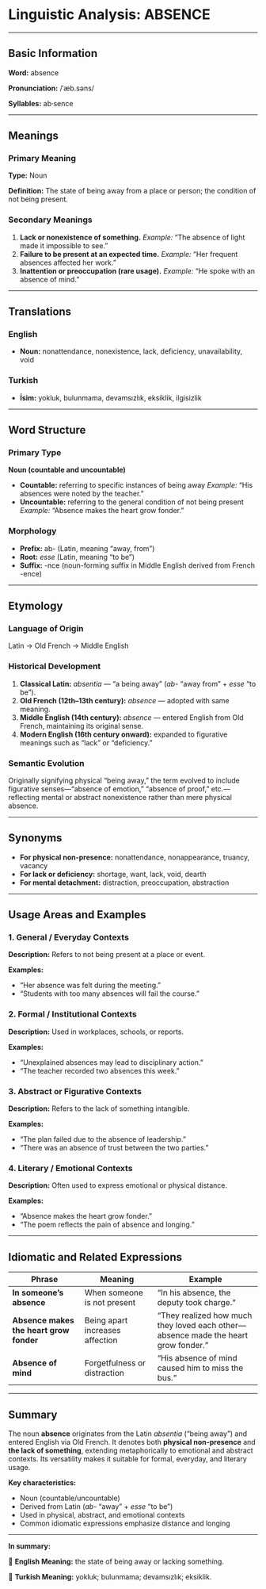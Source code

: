 # Linguistic Analysis: ABSENCE

---

## Basic Information

**Word:** absence

**Pronunciation:** /ˈæb.səns/

**Syllables:** ab·sence

---

## Meanings

### Primary Meaning

**Type:** Noun

**Definition:** The state of being away from a place or person; the condition of not being present.

### Secondary Meanings

1. **Lack or nonexistence of something.**
   _Example:_ “The absence of light made it impossible to see.”
2. **Failure to be present at an expected time.**
   _Example:_ “Her frequent absences affected her work.”
3. **Inattention or preoccupation (rare usage).**
   _Example:_ “He spoke with an absence of mind.”

---

## Translations

### English

- **Noun:** nonattendance, nonexistence, lack, deficiency, unavailability, void

### Turkish

- **İsim:** yokluk, bulunmama, devamsızlık, eksiklik, ilgisizlik

---

## Word Structure

### Primary Type

**Noun (countable and uncountable)**

- **Countable:** referring to specific instances of being away
  _Example:_ “His absences were noted by the teacher.”
- **Uncountable:** referring to the general condition of not being present
  _Example:_ “Absence makes the heart grow fonder.”

### Morphology

- **Prefix:** ab- (Latin, meaning “away, from”)
- **Root:** _esse_ (Latin, meaning “to be”)
- **Suffix:** -nce (noun-forming suffix in Middle English derived from French -ence)

---

## Etymology

### Language of Origin

Latin → Old French → Middle English

### Historical Development

1. **Classical Latin:** _absentia_ — “a being away” (_ab-_ “away from” + _esse_ “to be”).
2. **Old French (12th–13th century):** _absence_ — adopted with same meaning.
3. **Middle English (14th century):** _absence_ — entered English from Old French, maintaining its original sense.
4. **Modern English (16th century onward):** expanded to figurative meanings such as “lack” or “deficiency.”

### Semantic Evolution

Originally signifying physical “being away,” the term evolved to include figurative senses—“absence of emotion,” “absence of proof,” etc.—reflecting mental or abstract nonexistence rather than mere physical absence.

---

## Synonyms

- **For physical non-presence:** nonattendance, nonappearance, truancy, vacancy
- **For lack or deficiency:** shortage, want, lack, void, dearth
- **For mental detachment:** distraction, preoccupation, abstraction

---

## Usage Areas and Examples

### 1. **General / Everyday Contexts**

**Description:** Refers to not being present at a place or event.

**Examples:**

- “Her absence was felt during the meeting.”
- “Students with too many absences will fail the course.”

### 2. **Formal / Institutional Contexts**

**Description:** Used in workplaces, schools, or reports.

**Examples:**

- “Unexplained absences may lead to disciplinary action.”
- “The teacher recorded two absences this week.”

### 3. **Abstract or Figurative Contexts**

**Description:** Refers to the lack of something intangible.

**Examples:**

- “The plan failed due to the absence of leadership.”
- “There was an absence of trust between the two parties.”

### 4. **Literary / Emotional Contexts**

**Description:** Often used to express emotional or physical distance.

**Examples:**

- “Absence makes the heart grow fonder.”
- “The poem reflects the pain of absence and longing.”

---

## Idiomatic and Related Expressions

| Phrase                                  | Meaning                         | Example                                                                            |
| --------------------------------------- | ------------------------------- | ---------------------------------------------------------------------------------- |
| **In someone’s absence**                | When someone is not present     | “In his absence, the deputy took charge.”                                          |
| **Absence makes the heart grow fonder** | Being apart increases affection | “They realized how much they loved each other—absence made the heart grow fonder.” |
| **Absence of mind**                     | Forgetfulness or distraction    | “His absence of mind caused him to miss the bus.”                                  |

---

## Summary

The noun **absence** originates from the Latin _absentia_ (“being away”) and entered English via Old French. It denotes both **physical non-presence** and **the lack of something**, extending metaphorically to emotional and abstract contexts. Its versatility makes it suitable for formal, everyday, and literary usage.

**Key characteristics:**

- Noun (countable/uncountable)
- Derived from Latin (_ab-_ “away” + _esse_ “to be”)
- Used in physical, abstract, and emotional contexts
- Common idiomatic expressions emphasize distance and longing

---

**In summary:**

🔹 **English Meaning:** the state of being away or lacking something.

🔹 **Turkish Meaning:** yokluk; bulunmama; devamsızlık; eksiklik.
